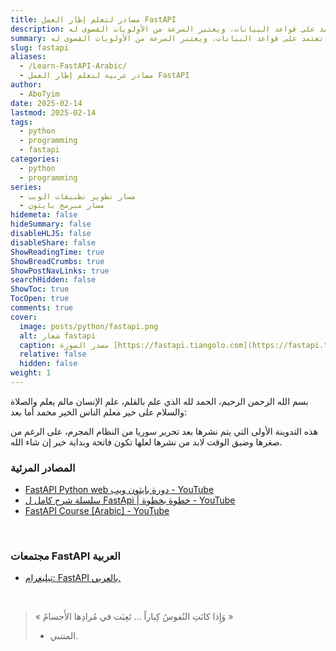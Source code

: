 ```yaml
---
title: مصادر لتعلم إطار العمل FastAPI
description: هو إطار عمل ويب حر ومفتوح المصدر، كتب بلغة البرمجة بايثون، يهدف لتسهيل عملية تطوير مواقع الويب التي تعتمد على قواعد البيانات، ويعتبر السرعة من الأولويات القصوى له.
summary: هو إطار عمل ويب حر ومفتوح المصدر، كتب بلغة البرمجة بايثون، يهدف لتسهيل عملية تطوير مواقع الويب التي تعتمد على قواعد البيانات، ويعتبر السرعة من الأولويات القصوى له.
slug: fastapi
aliases:
  - /Learn-FastAPI-Arabic/
  - مصادر عربية لتعلم إطار العمل FastAPI
author:
  - AboTyim
date: 2025-02-14
lastmod: 2025-02-14
tags:
  - python
  - programming
  - fastapi
categories:
  - python
  - programming
series:
  - مسار تطوير تطبيقات الويب
  - مسار مبرمج بايثون
hidemeta: false
hideSummary: false
disableHLJS: false
disableShare: false
ShowReadingTime: true
ShowBreadCrumbs: true
ShowPostNavLinks: true
searchHidden: false
ShowToc: true
TocOpen: true
comments: true
cover:
  image: posts/python/fastapi.png
  alt: شعار fastapi
  caption: مصدر الصورة [https://fastapi.tiangolo.com](https://fastapi.tiangolo.com/)
  relative: false
  hidden: false
weight: 1
---
```




بسم الله الرحمن الرحيم، الحمد لله الذي علم بالقلم، علم الإنسان مالم يعلم والصلاة والسلام على خير معلم الناس الخير محمد أما بعد:

هذه التدوينة الأولى التي يتم نشرها بعد تحرير سوريا من النظام المجرم، على الرغم من صغرها وضيق الوقت لابد من نشرها لعلها تكون فاتحة وبداية خير إن شاء الله.


### المصادر المرئية
- [FastAPI Python web دورة بايثون ويب - YouTube](https://www.youtube.com/playlist?list=PLMYF6NkLrdN92fpoOpEMC19VafTXzC8xQ)
- [سلسلة شرح كامل ل FastApi | خطوة بخطوة - YouTube](https://www.youtube.com/playlist?list=PLGbzY-VLUfcpzhB-iyGvju-NMMez_NNP9)
- [FastAPI Course [Arabic] - YouTube](https://www.youtube.com/playlist?list=PLYymOhvP9Z6_mVLPKEHh8QY3MFUutF70U)


<br>

### مجتمعات FastAPI العربية

- [تيليغرام: FastAPI بالعربي.](https://t.me/FastAPIar)



<br>



> « وَإِذا كانَتِ النُفوسُ كِباراً … تَعِبَت في مُرادِها الأَجسامُ »
>
> * المتنبي.